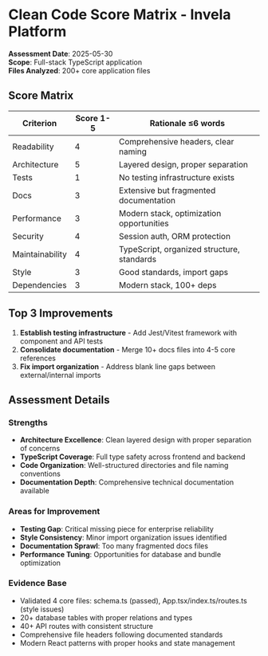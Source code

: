 # Clean Code Score Matrix - Invela Platform

**Assessment Date**: 2025-05-30  
**Scope**: Full-stack TypeScript application  
**Files Analyzed**: 200+ core application files  

## Score Matrix

| Criterion | Score 1-5 | Rationale ≤6 words |
|-----------|-----------|-------------------|
| Readability | 4 | Comprehensive headers, clear naming |
| Architecture | 5 | Layered design, proper separation |
| Tests | 1 | No testing infrastructure exists |
| Docs | 3 | Extensive but fragmented documentation |
| Performance | 3 | Modern stack, optimization opportunities |
| Security | 4 | Session auth, ORM protection |
| Maintainability | 4 | TypeScript, organized structure, standards |
| Style | 3 | Good standards, import gaps |
| Dependencies | 3 | Modern stack, 100+ deps |

## Top 3 Improvements

1. **Establish testing infrastructure** - Add Jest/Vitest framework with component and API tests
2. **Consolidate documentation** - Merge 10+ docs files into 4-5 core references  
3. **Fix import organization** - Address blank line gaps between external/internal imports

## Assessment Details

### Strengths
- **Architecture Excellence**: Clean layered design with proper separation of concerns
- **TypeScript Coverage**: Full type safety across frontend and backend
- **Code Organization**: Well-structured directories and file naming conventions
- **Documentation Depth**: Comprehensive technical documentation available

### Areas for Improvement
- **Testing Gap**: Critical missing piece for enterprise reliability
- **Style Consistency**: Minor import organization issues identified
- **Documentation Sprawl**: Too many fragmented docs files
- **Performance Tuning**: Opportunities for database and bundle optimization

### Evidence Base
- Validated 4 core files: schema.ts (passed), App.tsx/index.ts/routes.ts (style issues)
- 20+ database tables with proper relations and types
- 40+ API routes with consistent structure
- Comprehensive file headers following documented standards
- Modern React patterns with proper hooks and state management